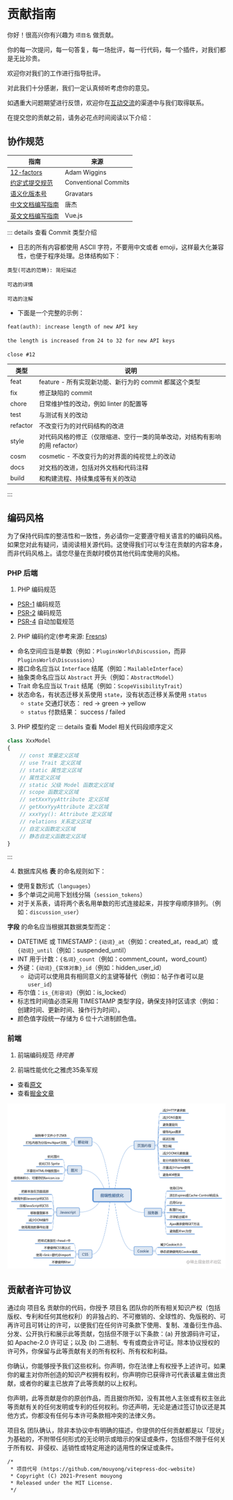 # 贡献指南
你好！很高兴你有兴趣为 `项目名` 做贡献。

你的每一次提问，每一句答复，每一场批评，每一行代码，每一个插件，对我们都是无比珍贵。

欢迎你对我们的工作进行指导批评。

对此我们十分感谢，我们一定认真倾听考虑你的意见。

如遇重大问题期望进行反馈，欢迎你在[互动交流](../community/discuss.md)的渠道中与我们取得联系。

在提交您的贡献之前，请务必花点时间阅读以下介绍：

## 协作规范

| 指南 | 来源 |
| --- | --- |
| [12-factors](https://12factor.net/zh_cn/) | Adam Wiggins |
| [约定式提交规范](https://www.conventionalcommits.org/zh-hans/v1.0.0/) | Conventional Commits |
| [语义化版本号](https://semver.org/lang/zh-CN/) | Gravatars |
| [中文文档编写指南](https://tangjie.me/copywriting-style-guide) | 唐杰 |
| [英文文档编写指南](writing-guide.md) | Vue.js |

::: details 查看 Commit 类型介绍
- 日志的所有内容都使用 ASCII 字符，不要用中文或者 emoji，这样最大化兼容性，也便于程序处理。总体结构如下：
```
类型(可选的范畴): 简短描述

可选的详情

可选的注解
```
- 下面是一个完整的示例：
```
feat(auth): increase length of new API key

the length is increased from 24 to 32 for new API keys

close #12
```
| 类型 | 说明 |
| --- | --- |
| feat | feature - 所有实现新功能、新行为的 commit 都属这个类型 |
| fix | 修正缺陷的 commit |
| chore | 日常维护性的改动，例如 linter 的配置等 |
| test | 与测试有关的改动 |
| refactor | 不改变行为的对代码结构的改进 |
| style | 对代码风格的修正（仅限缩进、空行一类的简单改动，对结构有影响的用 refactor） |
| cosm | cosmetic - 不改变行为的对界面的纯视觉上的改动 |
| docs | 对文档的改进，包括对外文档和代码注释 |
| build | 和构建流程、持续集成等有关的改动 |
:::

## 编码风格
为了保持代码库的整洁性和一致性，务必请你一定要遵守相关语言的的编码风格。如果您对此有疑问，请阅读相关源代码。这使得我们可以专注在贡献的内容本身，而非代码风格上。请您尽量在贡献时模仿其他代码库使用的风格。

### PHP 后端
1. PHP 编码规范
- [PSR-1](https://github.com/php-fig/fig-standards/blob/master/accepted/PSR-1-coding-style-guide.md) 编码规范
- [PSR-2](https://github.com/php-fig/fig-standards/blob/master/accepted/PSR-2-coding-style-guide.md) 编码规范
- [PSR-4](https://github.com/php-fig/fig-standards/blob/master/accepted/PSR-4-autoloader.md) 自动加载规范

2. PHP 编码约定(参考来源: [Fresns](https://fresns.cn/contributing/#编码风格))
- 命名空间应当是单数（例如：`PluginsWorld\Discussion`，而非 `PluginsWorld\Discussions`）
- 接口命名应当以 `Interface` 结尾（例如：`MailableInterface`）
- 抽象类命名应当以 `Abstract` 开头（例如：`AbstractModel`）
- Trait 命名应当以 `Trait` 结尾（例如：`ScopeVisibilityTrait`）
- 状态命名，有状态迁移关系使用 `state`，没有状态迁移关系使用 `status`
    - `state` 交通灯状态： red -> green -> yellow
    - `status` 付款结果： success / failed

3. PHP 模型约定
::: details 查看 Model 相关代码段顺序定义
```php
class XxxModel
{
    // const 常量定义区域
    // use Trait 定义区域
    // static 属性定义区域
    // 属性定义区域
    // static 父级 Model 函数定义区域
    // scope 函数定义区域
    // setXxxYyyAttribute 定义区域
    // getXxxYyyAttribute 定义区域
    // xxxYyy(): Attribute 定义区域
    // relations 关系定义区域
    // 自定义函数定义区域
    // 静态自定义函数定义区域
}
```
:::

4. 数据库风格
**表** 的命名规则如下：
* 使用复数形式（`languages`）
* 多个单词之间用下划线分隔（`session_tokens`）
* 对于关系表，请将两个表名用单数的形式连接起来，并按字母顺序排列。（例如：`discussion_user`）

**字段** 的命名应当根据其数据类型而定：
- DATETIME 或 TIMESTAMP：`{动词}_at`（例如：created_at，read_at）或 `{动词}_until`（例如：suspended_until）
- INT 用于计数：`{名词}_count`（例如：comment_count，word_count）
- 外键：`{动词}_{实体对象}_id`（例如：hidden_user_id）
    - 动词可以使用具有相同意义的主键等替代（例如：帖子作者可以是 `user_id`)
- 布尔值：`is_{形容词}`（例如：is_locked）
- 标志性时间值必须采用 TIMESTAMP 类型字段，确保支持时区请求（例如：创建时间、更新时间、操作行为时间）。
- 颜色值字段统一存储为 6 位十六进制颜色值。

### 前端
1. 前端编码规范
*待完善*

2. 前端性能优化之雅虎35条军规
- 查看[原文](https://developer.yahoo.com/performance/rules.html)
- 查看[掘金文章](https://juejin.cn/post/6844903657318645767)

![前端性能优化之雅虎35条军规](../public/frontend_performance_optimization.png)

## 贡献者许可协议

通过向 项目名 贡献你的代码，你授予 项目名 团队你的所有相关知识产权（包括版权、专利和任何其他权利）的非独占的、不可撤销的、全球性的、免版税的、可再许可且可转让的许可，以便我们在任何许可条款下使用、复制、准备衍生作品、分发、公开执行和展示此等贡献，包括但不限于以下条款：(a) 开放源码许可证，如 Apache-2.0 许可证；以及 (b) 二进制、专有或商业许可证。除本协议授权的许可外，你保留与此等贡献有关的所有权利、所有权和利益。

你确认，你能够授予我们这些权利。你声明，你在法律上有权授予上述许可。如果你的雇主对你所创造的知识产权拥有权利，你声明你已获得许可代表该雇主做出贡献，或者你的雇主已放弃了此等贡献的以上权利。

你声明，此等贡献是你的原创作品，而且据你所知，没有其他人主张或有权主张此等贡献有关的任何发明或专利的任何权利。你还声明，无论是通过签订协议还是其他方式，你都没有任何与本许可条款相冲突的法律义务。

项目名 团队确认，除非本协议中有明确的描述，你提供的任何贡献都是以「现状」为基础的，不附带任何形式的无论明示或暗示的保证或条件，包括但不限于任何关于所有权、非侵权、适销性或特定用途的适用性的保证或条件。

```
/*
 * 项目代号 (https://github.com/mouyong/vitepress-doc-website)
 * Copyright (C) 2021-Present mouyong
 * Released under the MIT License.
 */
```
